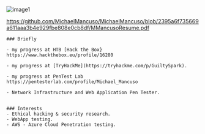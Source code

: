 


![image1](https://github.com/MichaelMancuso/MichaelMancuso/assets/8110127/63529f89-aad7-4104-82a5-4c87d8bcb346)


https://github.com/MichaelMancuso/MichaelMancuso/blob/2395a6f735669a611aaa3b4e929fbe808e0cb8df/MMancusoResume.pdf




                                                          
```
### Briefly

- my progress at HTB [Hack the Box}  https://www.hackthebox.eu/profile/16280

- my progress at [TryHackMe](https://tryhackme.com/p/GuiltySpark).

- my progress at PenTest Lab https://pentesterlab.com/profile/Michael_Mancuso

- Network Infrastructure and Web Application Pen Tester.


### Interests
- Ethical hacking & security research.
- WebApp testing.
- AWS - Azure Cloud Penetration testing.  



